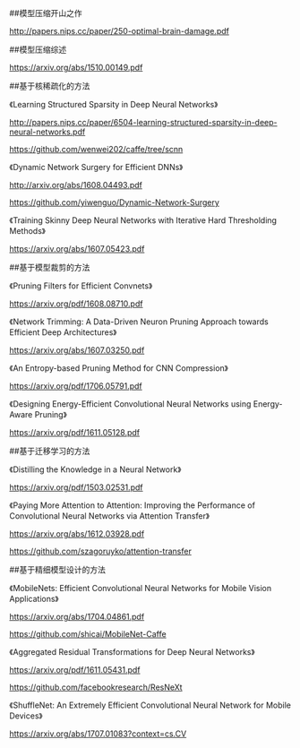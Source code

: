 ##模型压缩开山之作

http://papers.nips.cc/paper/250-optimal-brain-damage.pdf

##模型压缩综述

https://arxiv.org/abs/1510.00149.pdf

##基于核稀疏化的方法

《Learning Structured Sparsity in Deep Neural Networks》

http://papers.nips.cc/paper/6504-learning-structured-sparsity-in-deep-neural-networks.pdf

https://github.com/wenwei202/caffe/tree/scnn

《Dynamic Network Surgery for Efficient DNNs》

http://arxiv.org/abs/1608.04493.pdf

https://github.com/yiwenguo/Dynamic-Network-Surgery

《Training Skinny Deep Neural Networks with Iterative Hard Thresholding Methods》

https://arxiv.org/abs/1607.05423.pdf

##基于模型裁剪的方法

《Pruning Filters for Efficient Convnets》

https://arxiv.org/pdf/1608.08710.pdf

《Network Trimming: A Data-Driven Neuron Pruning Approach towards Efficient Deep Architectures》

https://arxiv.org/abs/1607.03250.pdf

《An Entropy-based Pruning Method for CNN Compression》

https://arxiv.org/pdf/1706.05791.pdf

《Designing Energy-Efficient Convolutional Neural Networks using Energy-Aware Pruning》

https://arxiv.org/pdf/1611.05128.pdf

##基于迁移学习的方法

《Distilling the Knowledge in a Neural Network》

https://arxiv.org/pdf/1503.02531.pdf

《Paying More Attention to Attention: Improving the Performance of Convolutional Neural Networks via Attention Transfer》

https://arxiv.org/abs/1612.03928.pdf

https://github.com/szagoruyko/attention-transfer

##基于精细模型设计的方法

《MobileNets: Efficient Convolutional Neural Networks for Mobile Vision Applications》

https://arxiv.org/abs/1704.04861.pdf

https://github.com/shicai/MobileNet-Caffe

《Aggregated Residual Transformations for Deep Neural Networks》

https://arxiv.org/pdf/1611.05431.pdf

https://github.com/facebookresearch/ResNeXt

《ShuffleNet: An Extremely Efficient Convolutional Neural Network for Mobile Devices》

https://arxiv.org/abs/1707.01083?context=cs.CV








